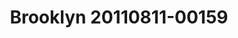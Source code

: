 ---
ee_id: '4343'
site: '1'
type: '2'
long_id: 2016-021 Brooklyn 20110811-00159
url: 2016-021-brooklyn-20110811-00159
year: '2016'
medium: Chromogenic print
commission:
add_credit:
dims: 168 x 95.8 x 4 cm
pitch:
ps:
live_url:
related:
title: Brooklyn 20110811-00159
youtube:
imgs: brooklyn-20110811-00159-2016-021-full-database-JH.jpg
subheading:
year2: '2016'
download:
add_credits:
related_code:
! '':
layout: things-i-made
---